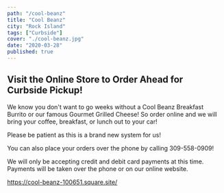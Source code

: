 ```yaml
---
path: "/cool-beanz"
title: "Cool Beanz"
city: "Rock Island"
tags: ["Curbside"]
cover: "./cool-beanz.jpg"
date: "2020-03-28"
published: true
---
```


## Visit the Online Store to Order Ahead for Curbside Pickup!

We know you don't want to go weeks without a Cool Beanz Breakfast Burrito or our famous Gourmet Grilled Cheese! So order online and we will bring your coffee, breakfast, or lunch out to your car!

Please be patient as this is a brand new system for us!

You can also place your orders over the phone by calling 309-558-0909!

We will only be accepting credit and debit card payments at this time. Payments will be taken over the phone or on our online website.

https://cool-beanz-100651.square.site/
